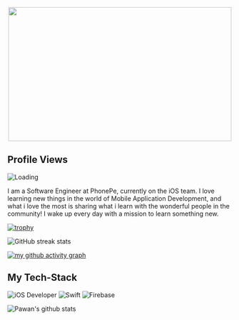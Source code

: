 <p align="center">
  <img src='https://images.unsplash.com/photo-1570863102242-7d03ca0f4bd0?ixid=MXwxMjA3fDB8MHxzZWFyY2h8NHx8aW5kaWFuJTIwZmxhZ3xlbnwwfHwwfA%3D%3D&ixlib=rb-1.2.1&w=1000&q=80' height=300 width=500/>
</p>

 ## Profile Views
 <img align="left" src = "https://profile-counter.glitch.me/infiniteoverflow/count.svg" alt ="Loading"> <br>

I am a Software Engineer at PhonePe, currently on the iOS team. I love learning new things in the world of Mobile Application Development, and what i love the most is sharing what i learn with the wonderful people in the community!
I wake up every day with a mission to learn something new.

[![trophy](https://github-profile-trophy.vercel.app/?username=infiniteoverflow)](https://github.com/ryo-ma/github-profile-trophy)

![GitHub streak stats](https://github-readme-streak-stats.herokuapp.com/?user=infiniteoverflow)

[![my github activity graph](https://activity-graph.herokuapp.com/graph?username=infiniteoverflow&theme=redical)](https://github.com/infiniteoverflow/github-readme-activity-graph)

## My Tech-Stack
![iOS Developer](https://img.shields.io/badge/developer-02569B?style=for-the-badge&logo=ios&color=black)
![Swift](https://img.shields.io/badge/swift-02569B?style=for-the-badge&logo=swift&color=black)
![Firebase](https://img.shields.io/badge/Firebase-02569B?style=for-the-badge&logo=firebase&color=yellow)


 <img align="center" src="https://github-readme-stats.vercel.app/api?username=infiniteoverflow&show_icons=true&theme=dracula&line_height=27" alt="Pawan's github stats"/>
 


